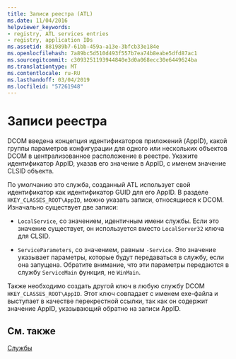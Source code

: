 ```yaml
---
title: Записи реестра (ATL)
ms.date: 11/04/2016
helpviewer_keywords:
- registry, ATL services entries
- registry, application IDs
ms.assetid: 881989b7-61bb-459a-a13e-3bfcb33e184e
ms.openlocfilehash: 7a89bc5d510d493f557b7ea74b8eabe5dfd87ac1
ms.sourcegitcommit: c3093251193944840e3d0a068ecc30e6449624ba
ms.translationtype: MT
ms.contentlocale: ru-RU
ms.lasthandoff: 03/04/2019
ms.locfileid: "57261948"
---
```

# <a name="registry-entries"></a>Записи реестра

DCOM введена концепция идентификаторов приложений (AppID), какой группы параметров конфигурации для одного или нескольких объектов DCOM в централизованное расположение в реестре. Укажите идентификатор AppID, указав его значение в AppID, с именем значение CLSID объекта.

По умолчанию это служба, созданный ATL использует свой идентификатор как идентификатор GUID для его AppID. В разделе `HKEY_CLASSES_ROOT\AppID`, можно указать записи, относящиеся к DCOM. Изначально существует две записи:

- `LocalService`, со значением, идентичным имени службы. Если это значение существует, он используется вместо `LocalServer32` ключа для CLSID.

- `ServiceParameters`, со значением, равным `-Service`. Это значение указывает параметры, которые будут передаваться в службу, если она запущена. Обратите внимание, что эти параметры передаются в службу `ServiceMain` функция, не `WinMain`.

Также необходимо создать другой ключ в любую службу DCOM `HKEY_CLASSES_ROOT\AppID`. Этот ключ совпадает с именем exe-файла и выступает в качестве перекрестной ссылки, так как он содержит значение AppID, указывающий обратно на записи AppID.

## <a name="see-also"></a>См. также

[Службы](../atl/atl-services.md)
